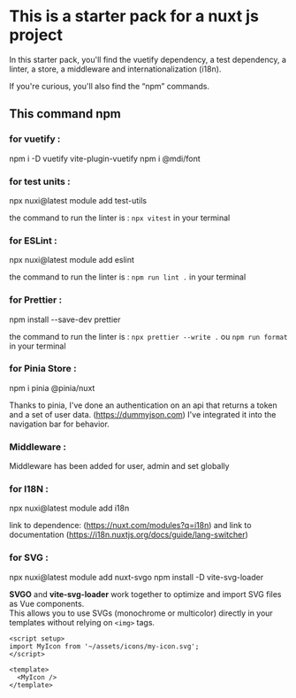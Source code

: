 # This is a starter pack for a nuxt js project

In this starter pack, you'll find the vuetify dependency, a test dependency, a linter, a store, a middleware and internationalization (i18n).

If you're curious, you'll also find the “npm” commands.

## This command npm

### for vuetify :

npm i -D vuetify vite-plugin-vuetify
npm i @mdi/font

### for test units :

npx nuxi@latest module add test-utils

the command to run the linter is : `npx vitest` in your terminal

### for ESLint :

npx nuxi@latest module add eslint

the command to run the linter is : `npm run lint .` in your terminal

### for Prettier :

npm install --save-dev prettier

the command to run the linter is : `npx prettier --write .` ou `npm run format` in your terminal

### for Pinia Store :

npm i pinia @pinia/nuxt

Thanks to pinia, I've done an authentication on an api that returns a token and a set of user data. (https://dummyjson.com)
I've integrated it into the navigation bar for behavior.

### Middleware :

Middleware has been added for user, admin and set globally

### for I18N :

npx nuxi@latest module add i18n

link to dependence: (https://nuxt.com/modules?q=i18n) and link to documentation (https://i18n.nuxtjs.org/docs/guide/lang-switcher)

### for SVG :

npx nuxi@latest module add nuxt-svgo
npm install -D vite-svg-loader

**SVGO** and **vite-svg-loader** work together to optimize and import SVG files as Vue components.  
This allows you to use SVGs (monochrome or multicolor) directly in your templates without relying on `<img>` tags.

```vue
<script setup>
import MyIcon from '~/assets/icons/my-icon.svg';
</script>

<template>
  <MyIcon />
</template>